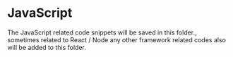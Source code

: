 # JavaScript
The JavaScript related code snippets will be saved in this folder., sometimes related to React / Node any other framework related codes also will be added to this folder.
